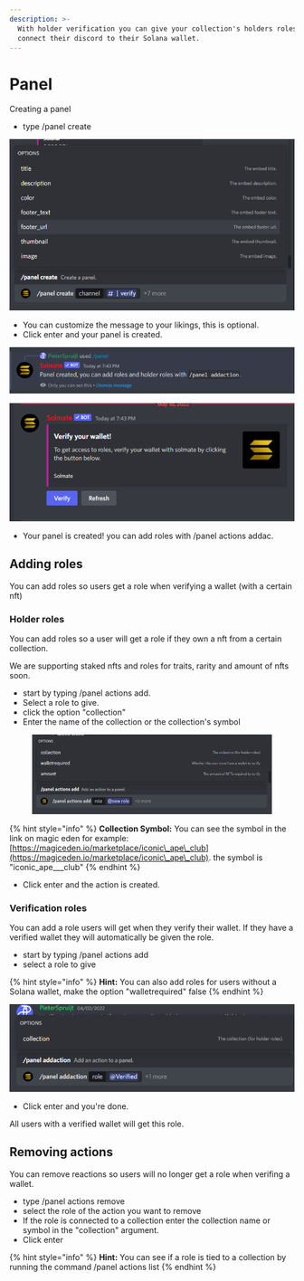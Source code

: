 ```yaml
---
description: >-
  With holder verification you can give your collection's holders roles, and
  connect their discord to their Solana wallet.
---
```


# Panel

Creating a panel

* type /panel create

![](<../.gitbook/assets/image (10) (1).png>)

* You can customize the message to your likings, this is optional.
* Click enter and your panel is created.

![](<../.gitbook/assets/image (7) (1) (1).png>)

![](<../.gitbook/assets/image (13) (1).png>)

* Your panel is created! you can add roles with /panel actions addac.

## Adding roles

You can add roles so users get a role when verifying a wallet (with a certain nft)

### Holder roles

You can add roles so a user will get a role if they own a nft from a certain collection.

We are supporting staked nfts and roles for traits, rarity and amount of nfts soon.

* start by typing /panel actions add.
* Select a role to give.
* click the option "collection"
* Enter the name of the collection or the collection's symbol

<figure><img src="../.gitbook/assets/image (34).png" alt=""><figcaption></figcaption></figure>

{% hint style="info" %}
**Collection Symbol:** You can see the symbol in the link on magic eden for example: [https://magiceden.io/marketplace/iconic\_ape\_club](https://magiceden.io/marketplace/iconic\_ape\_club). the symbol is "iconic\_ape_\__club"
{% endhint %}

* Click enter and the action is created.

### Verification roles

You can add a role users will get when they verify their wallet. If they have a verified wallet they will automatically be given the role.

* start by typing /panel actions add
* select a role to give

{% hint style="info" %}
**Hint:** You can also add roles for users without a Solana wallet, make the option "walletrequired" false
{% endhint %}

![](<../.gitbook/assets/image (1) (1).png>)

* Click enter and you're done.

All users with a verified wallet will get this role.



## Removing actions

You can remove reactions so users will no longer get a role when verifing a wallet.

* type /panel actions remove
* select the role of the action you want to remove
* If the role is connected to a collection enter the collection name or symbol in the "collection" argument.
* Click enter

{% hint style="info" %}
**Hint:** You can see if a role is tied to a collection by running the command /panel actions list
{% endhint %}
